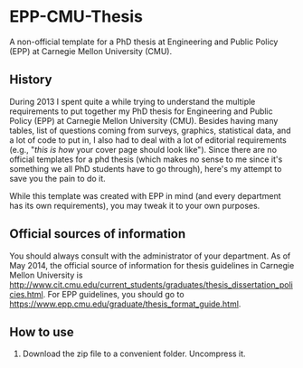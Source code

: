 EPP-CMU-Thesis
==============

A non-official template for a PhD thesis at Engineering and Public Policy (EPP) at Carnegie Mellon University (CMU).

History
-------

During 2013 I spent quite a while trying to understand the multiple requirements to put together my PhD thesis for
Engineering and Public Policy (EPP) at Carnegie Mellon University (CMU). Besides having many tables, list of questions
coming from surveys, graphics, statistical data, and a lot of code to put in, I also had to deal with a lot of editorial
requirements (e.g., "*this is how* your cover page should look like"). Since there are no official templates for a phd
thesis (which makes no sense to me since it's something we all PhD students have to go through), here's my attempt to save
you the pain to do it.

While this template was created with EPP in mind (and every department has its own requirements), you may tweak it to your
own purposes.


Official sources of information
-------------------------------

You should always consult with the administrator of your department. As of May 2014, the official source of information for
thesis guidelines in Carnegie Mellon University is http://www.cit.cmu.edu/current_students/graduates/thesis_dissertation_policies.html.
For EPP guidelines, you should go to https://www.epp.cmu.edu/graduate/thesis_format_guide.html.


How to use
----------

1. Download the zip file to a convenient folder. Uncompress it.
